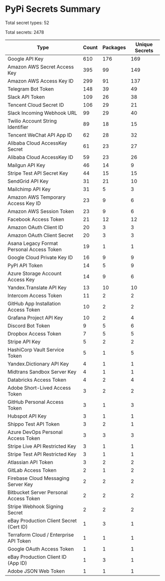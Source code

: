 # PyPi Secrets Summary

Total secret types: 52

Total secrets: 2478

| Type | Count | Packages | Unique Secrets |
|------|-------|----------|----------------|
| Google API Key | 610 | 176 | 169 |
| Amazon AWS Secret Access Key | 395 | 99 | 149 |
| Amazon AWS Access Key ID | 299 | 91 | 137 |
| Telegram Bot Token | 148 | 39 | 49 |
| Slack API Token | 109 | 26 | 38 |
| Tencent Cloud Secret ID | 106 | 29 | 21 |
| Slack Incoming Webhook URL | 99 | 29 | 40 |
| Twilio Account String Identifier | 89 | 18 | 15 |
| Tencent WeChat API App ID | 62 | 28 | 32 |
| Alibaba Cloud AccessKey Secret | 61 | 23 | 27 |
| Alibaba Cloud AccessKey ID | 59 | 23 | 26 |
| Mailgun API Key | 46 | 14 | 9 |
| Stripe Test API Secret Key | 44 | 15 | 15 |
| SendGrid API Key | 31 | 21 | 10 |
| Mailchimp API Key | 31 | 5 | 3 |
| Amazon AWS Temporary Access Key ID | 23 | 9 | 6 |
| Amazon AWS Session Token | 23 | 9 | 6 |
| Facebook Access Token | 21 | 12 | 12 |
| Amazon OAuth Client ID | 20 | 3 | 3 |
| Amazon OAuth Client Secret | 20 | 3 | 3 |
| Asana Legacy Format Personal Access Token | 19 | 1 | 1 |
| Google Cloud Private Key ID | 16 | 9 | 9 |
| PyPI API Token | 14 | 5 | 9 |
| Azure Storage Account Access Key | 14 | 9 | 6 |
| Yandex.Translate API Key | 13 | 10 | 10 |
| Intercom Access Token | 11 | 2 | 2 |
| GitHub App Installation Access Token | 10 | 2 | 2 |
| Grafana Project API Key | 10 | 2 | 4 |
| Discord Bot Token | 9 | 5 | 6 |
| Dropbox Access Token | 7 | 5 | 5 |
| Stripe API Key | 5 | 2 | 2 |
| HashiCorp Vault Service Token | 5 | 1 | 5 |
| Yandex.Dictionary API Key | 4 | 1 | 1 |
| Midtrans Sandbox Server Key | 4 | 1 | 1 |
| Databricks Access Token | 4 | 2 | 4 |
| Adobe Short-Lived Access Token | 3 | 2 | 2 |
| GitHub Personal Access Token | 3 | 1 | 3 |
| Hubspot API Key | 3 | 1 | 1 |
| Shippo Test API Token | 3 | 2 | 1 |
| Azure DevOps Personal Access Token | 3 | 3 | 3 |
| Stripe Live API Restricted Key | 3 | 1 | 1 |
| Stripe Test API Restricted Key | 3 | 1 | 1 |
| Atlassian API Token | 3 | 2 | 2 |
| GitLab Access Token | 2 | 1 | 2 |
| Firebase Cloud Messaging Server Key | 2 | 2 | 2 |
| Bitbucket Server Personal Access Token | 2 | 2 | 2 |
| Stripe Webhook Signing Secret | 2 | 2 | 2 |
| eBay Production Client Secret (Cert ID) | 1 | 3 | 1 |
| Terraform Cloud / Enterprise API Token | 1 | 1 | 1 |
| Google OAuth Access Token | 1 | 1 | 1 |
| eBay Production Client ID (App ID) | 1 | 3 | 1 |
| Adobe JSON Web Token | 1 | 1 | 1 |